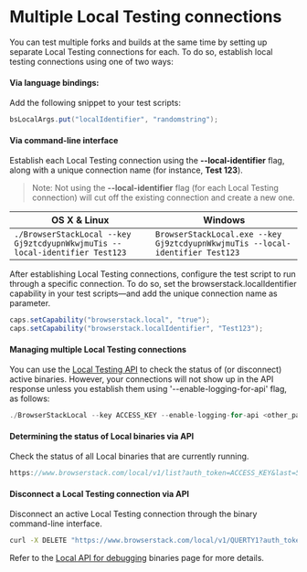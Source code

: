 # Multiple Local Testing connections
You can test multiple forks and builds at the same time by setting up separate Local Testing connections for each. To do so, establish local testing connections using one of two ways:

#### Via language bindings:

Add the following snippet to your test scripts:

```java
bsLocalArgs.put("localIdentifier", "randomstring");
```

#### Via command-line interface

Establish each Local Testing connection using the **--local-identifier** flag, along with a unique connection name (for instance, **Test 123**).

>Note: Not using the **--local-identifier** flag (for each Local Testing connection) will cut off the existing connection and create a new one.

| OS X & Linux  | Windows       |
| ------------- |-------------|
| ```./BrowserStackLocal --key Gj9ztcdyupnWkwjmuTis --local-identifier Test123```      | ```BrowserStackLocal.exe --key Gj9ztcdyupnWkwjmuTis --local-identifier Test123```|

After establishing Local Testing connections, configure the test script to run through a specific connection. To do so, set the browserstack.localIdentifier capability in your test scripts—and add the unique connection name as parameter.

```java
caps.setCapability("browserstack.local", "true");
caps.setCapability("browserstack.localIdentifier", "Test123");
```

#### Managing multiple Local Testing connections
You can use the [Local Testing API](https://www.browserstack.com/local-testing/api) to check the status of (or disconnect) active binaries. However, your connections will not show up in the API response unless you establish them using '--enable-logging-for-api' flag, as follows:

```java
./BrowserStackLocal --key ACCESS_KEY --enable-logging-for-api <other_params>
```

#### Determining the status of Local binaries via API
Check the status of all Local binaries that are currently running.

```java
https://www.browserstack.com/local/v1/list?auth_token=ACCESS_KEY&last=5&state=running
```

#### Disconnect a Local Testing connection via API
Disconnect an active Local Testing connection through the binary command-line interface.

```bash
curl -X DELETE "https://www.browserstack.com/local/v1/QUERTY1?auth_token=ACCESS_KEY
```
Refer to the [Local API for debugging](https://www.browserstack.com/local-testing/api) binaries page for more details.

